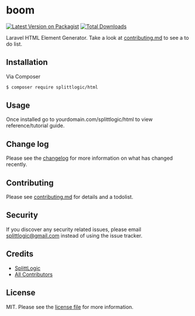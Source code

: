 # boom

[![Latest Version on Packagist][ico-version]][link-packagist]
[![Total Downloads][ico-downloads]][link-downloads]

Laravel HTML Element Generator. Take a look at [contributing.md](contributing.md) to see a to do list.

## Installation

Via Composer

``` bash
$ composer require splittlogic/html
```

## Usage

Once installed go to yourdomain.com/splittlogic/html to view reference/tutorial guide.

## Change log

Please see the [changelog](changelog.md) for more information on what has changed recently.

## Contributing

Please see [contributing.md](contributing.md) for details and a todolist.

## Security

If you discover any security related issues, please email splittlogic@gmail.com instead of using the issue tracker.

## Credits

- [SplittLogic][link-author]
- [All Contributors][link-contributors]

## License

MIT. Please see the [license file](license.md) for more information.

[ico-version]: https://img.shields.io/packagist/v/splittlogic/html.svg?style=flat-square
[ico-downloads]: https://img.shields.io/packagist/dt/splittlogic/htmlsvg?style=flat-square

[link-packagist]: https://packagist.org/packages/splittlogic/html
[link-downloads]: https://packagist.org/packages/splittlogic/html
[link-author]: https://github.com/splittlogic
[link-contributors]: ../../contributors
